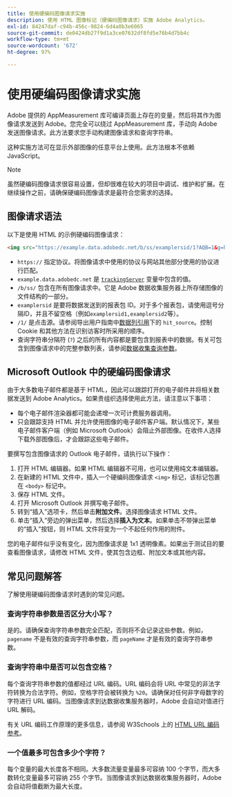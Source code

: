 ```yaml
---
title: 使用硬编码图像请求实施
description: 使用 HTML 图像标记（硬编码图像请求）实施 Adobe Analytics。
exl-id: 84247daf-c94b-456c-9824-6d4a0b3e6065
source-git-commit: de0424db27f9d1a3ce07632df8fd5e76b4d7bb4c
workflow-type: tm+mt
source-wordcount: '672'
ht-degree: 97%

---
```


# 使用硬编码图像请求实施

Adobe 提供的 AppMeasurement 库可编译页面上存在的变量，然后将其作为图像请求发送到 Adobe。您完全可以绕过 AppMeasurement 库，手动向 Adobe 发送图像请求。此方法要求您手动构建图像请求和查询字符串。

这种实施方法可在显示外部图像的任意平台上使用。此方法根本不依赖 JavaScript。

>[!NOTE]
>
>虽然硬编码图像请求很容易设置，但却很难在较大的项目中调试、维护和扩展。在继续操作之前，请确保硬编码图像请求是最符合您需求的选择。

## 图像请求语法

以下是使用 HTML 的示例硬编码图像请求：

```html
<img src="https://example.data.adobedc.net/b/ss/examplersid/1?AQB=1&g=http%3A%2F%2Fexample.com&pageName=Example%20hardcoded%20hit&v1=Example%20value&AQE=1"/>
```

* `https://` 指定协议。将图像请求中使用的协议与网站其他部分使用的协议进行匹配。
* `example.data.adobedc.net` 是 [`trackingServer`](/help/implement/vars/config-vars/trackingserver.md) 变量中包含的值。
* `/b/ss/` 包含在所有图像请求中。它是 Adobe 数据收集服务器上所存储图像的文件结构的一部分。
* `examplersid` 是要将数据发送到的报表包 ID。对于多个报表包，请使用逗号分隔ID，并且不留空格（例如`examplersid1,examplersid2`等）。
* `/1/` 是点击源。请参阅导出用户指南中[数据列引用](../../export/analytics-data-feed/c-df-contents/datafeeds-reference.md)下的 `hit_source`。控制 Cookie 和其他方法在识别访客时所采用的顺序。
* 查询字符串分隔符 (`?`) 之后的所有内容都是要包含到报表中的数据。有关可包含到图像请求中的完整参数列表，请参阅[数据收集查询参数](../validate/query-parameters.md)。

## Microsoft Outlook 中的硬编码图像请求

由于大多数电子邮件都是基于 HTML，因此可以跟踪打开的电子邮件并将相关数据发送到 Adobe Analytics。如果贵组织选择使用此方法，请注意以下事项：

* 每个电子邮件渲染器都可能会递增一次可计费服务器调用。
* 只会跟踪支持 HTML 并允许使用图像的电子邮件客户端。默认情况下，某些电子邮件客户端（例如 Microsoft Outlook）会阻止外部图像。在收件人选择下载外部图像后，才会跟踪这些电子邮件。

要撰写包含图像请求的 Outlook 电子邮件，请执行以下操作：

1. 打开 HTML 编辑器。如果 HTML 编辑器不可用，也可以使用纯文本编辑器。
2. 在新建的 HTML 文件中，插入一个硬编码图像请求 `<img>` 标记，该标记包裹在 `<body>` 标记中。
3. 保存 HTML 文件。
4. 打开 Microsoft Outlook 并撰写电子邮件。
5. 转到“插入”选项卡，然后单击&#x200B;**附加文件**。选择图像请求 HTML 文件。
6. 单击“插入”旁边的弹出菜单，然后选择&#x200B;**插入为文本**。如果单击不带弹出菜单的“插入”按钮，则 HTML 文件将变为一个不起任何作用的附件。

您的电子邮件似乎没有变化，因为图像请求是 1x1 透明像素。如果出于测试目的要查看图像请求，请修改 HTML 文件，使其包含边框、附加文本或其他内容。

## 常见问题解答

了解使用硬编码图像请求时遇到的常见问题。

### 查询字符串参数是否区分大小写？

是的。请确保查询字符串参数完全匹配，否则将不会记录这些参数。例如，`pagename` 不是有效的查询字符串参数，而 `pageName` 才是有效的查询字符串参数。

### 查询字符串中是否可以包含空格？

每个查询字符串参数的值都经过 URL 编码。URL 编码会将 URL 中常见的非法字符转换为合法字符。例如，空格字符会被转换为 `%20`。请确保对任何非字母数字的字符进行 URL 编码。当图像请求到达数据收集服务器时，Adobe 会自动对值进行 URL 解码。

有关 URL 编码工作原理的更多信息，请参阅 W3Schools 上的 [HTML URL 编码参考](https://www.w3schools.com/tags/ref_urlencode.asp)。

### 一个值最多可包含多少个字符？

每个变量的最大长度各不相同。大多数流量变量最多可容纳 100 个字节，而大多数转化变量最多可容纳 255 个字节。当图像请求到达数据收集服务器时，Adobe 会自动将值截断为最大长度。

